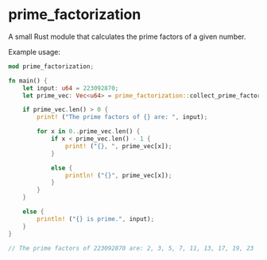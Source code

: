 # prime_factorization
A small Rust module that calculates the prime factors of a given number.

Example usage:

```rust
mod prime_factorization;

fn main() {
    let input: u64 = 223092870;
    let prime_vec: Vec<u64> = prime_factorization::collect_prime_factors (input);

    if prime_vec.len() > 0 {
        print! ("The prime factors of {} are: ", input);

        for x in 0..prime_vec.len() {
            if x < prime_vec.len() - 1 {
                print! ("{}, ", prime_vec[x]);
            }

            else {
                println! ("{}", prime_vec[x]);
            }
        }   
    }

    else {
        println! ("{} is prime.", input);
    }
}

// The prime factors of 223092870 are: 2, 3, 5, 7, 11, 13, 17, 19, 23
```
